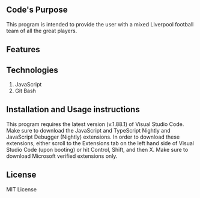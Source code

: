 ## Code's Purpose
This program is intended to provide the user with a mixed Liverpool football team of all the great players.

## Features
## Technologies
1. JavaScript
2. Git Bash


## Installation and Usage instructions
This program requires the latest version (v.1.88.1) of Visual Studio Code. Make sure to download the JavaScript and TypeScript Nightly and JavaScript Debugger (Nightly) extensions. In order to download these extensions, either scroll to the Extensions tab on the left hand side of Visual Studio Code (upon booting) or hit Control, Shift, and then X. Make sure to download Microsoft verified extensions only.
## License
MIT License
